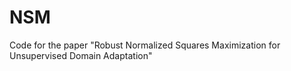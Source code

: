 # NSM
Code for the paper "Robust Normalized Squares Maximization for Unsupervised Domain Adaptation"
